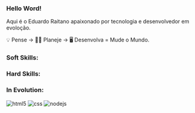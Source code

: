 ### Hello Word!

Aqui é o Eduardo Raitano apaixonado por tecnologia e desenvolvedor em evoloção.

💡 Pense -> 🧑‍💻 Planeje -> 🖥️ Desenvolva = Mude o Mundo.

### Soft Skills:

### Hard Skills:

### In Evolution:

<div style="display: inline_block">
  <img align="center" alt="html5" src="https://img.shields.io/badge/HTML5-E34F26?style=for-the-badge&logo=html5&logoColor=white" />
  <img align="center" alt="css" src="https://img.shields.io/badge/CSS3-1572B6?style=for-the-badge&logo=css3&logoColor=white" />
  <img align="center" alt="nodejs" src="https://img.shields.io/badge/Node.js-43853D?style=for-the-badge&logo=node.js&logoColor=white" />
</div><br/>




